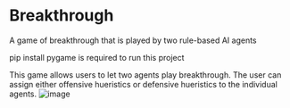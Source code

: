 # Breakthrough
A game of breakthrough that is played by two rule-based AI agents


pip install pygame is required to run this project


This game allows users to let two agents play breakthrough. The user can assign either offensive hueristics or defensive hueristics to the individual agents. 
![image](https://github.com/user-attachments/assets/c872f728-9fc1-4bfb-9037-bf994372124c)
